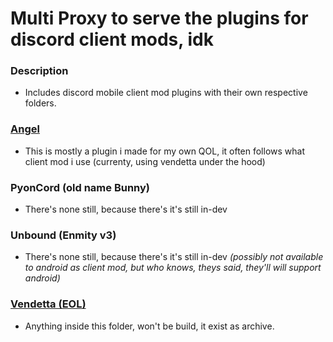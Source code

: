 # **M**ulti **P**roxy to serve the plugins for discord client mods, idk

### Description
- Includes discord mobile client mod plugins with their own respective folders.

### [Angel](https://github.com/Angelix1/MP/tree/master/angel)
- This is mostly a plugin i made for my own QOL, it often follows what client mod i use (currenty, using vendetta under the hood)

### PyonCord (old name Bunny)
- There's none still, because there's it's still in-dev

### Unbound (Enmity v3)
- There's none still, because there's it's still in-dev _(possibly not available to android as client mod, but who knows, theys said, they'll will support android)_

### [Vendetta (EOL)](https://github.com/Angelix1/MP/tree/master/vendetta)
- Anything inside this folder, won't be build, it exist as archive.
